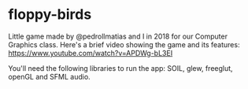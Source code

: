 # floppy-birds
Little game made by @pedrollmatias and I in 2018 for our Computer Graphics class.
Here's a brief video showing the game and its features: https://www.youtube.com/watch?v=APDWg-bL3EI

You'll need the following libraries to run the app: SOIL, glew, freeglut, openGL and SFML audio.

